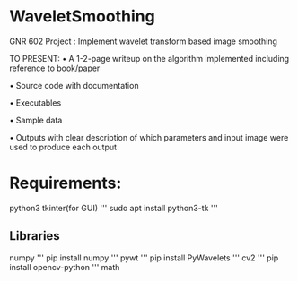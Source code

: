 # WaveletSmoothing
GNR 602 Project :  Implement wavelet transform based image smoothing

TO PRESENT:
•   A 1-2-page writeup on the algorithm implemented including reference to book/paper

•   Source code with documentation

•   Executables

•   Sample data

•   Outputs with clear description of which parameters and input image were used to produce each output

# Requirements:
python3
tkinter(for GUI)
'''
sudo apt install python3-tk
'''
## Libraries
numpy
'''
pip install numpy
'''
pywt
'''
pip install PyWavelets
'''
cv2
'''
pip install opencv-python
'''
math





